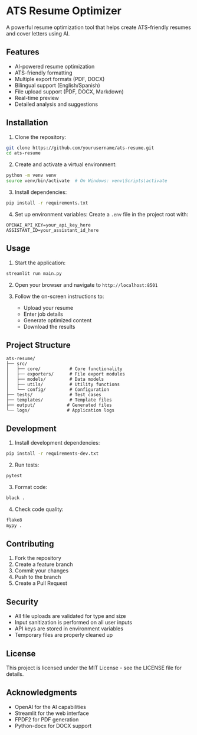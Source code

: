 # ATS Resume Optimizer

A powerful resume optimization tool that helps create ATS-friendly resumes and cover letters using AI.

## Features

- AI-powered resume optimization
- ATS-friendly formatting
- Multiple export formats (PDF, DOCX)
- Bilingual support (English/Spanish)
- File upload support (PDF, DOCX, Markdown)
- Real-time preview
- Detailed analysis and suggestions

## Installation

1. Clone the repository:
```bash
git clone https://github.com/yourusername/ats-resume.git
cd ats-resume
```

2. Create and activate a virtual environment:
```bash
python -m venv venv
source venv/bin/activate  # On Windows: venv\Scripts\activate
```

3. Install dependencies:
```bash
pip install -r requirements.txt
```

4. Set up environment variables:
Create a `.env` file in the project root with:
```
OPENAI_API_KEY=your_api_key_here
ASSISTANT_ID=your_assistant_id_here
```

## Usage

1. Start the application:
```bash
streamlit run main.py
```

2. Open your browser and navigate to `http://localhost:8501`

3. Follow the on-screen instructions to:
   - Upload your resume
   - Enter job details
   - Generate optimized content
   - Download the results

## Project Structure

```
ats-resume/
├── src/
│   ├── core/           # Core functionality
│   ├── exporters/      # File export modules
│   ├── models/         # Data models
│   ├── utils/          # Utility functions
│   └── config/         # Configuration
├── tests/              # Test cases
├── templates/          # Template files
├── output/            # Generated files
└── logs/              # Application logs
```

## Development

1. Install development dependencies:
```bash
pip install -r requirements-dev.txt
```

2. Run tests:
```bash
pytest
```

3. Format code:
```bash
black .
```

4. Check code quality:
```bash
flake8
mypy .
```

## Contributing

1. Fork the repository
2. Create a feature branch
3. Commit your changes
4. Push to the branch
5. Create a Pull Request

## Security

- All file uploads are validated for type and size
- Input sanitization is performed on all user inputs
- API keys are stored in environment variables
- Temporary files are properly cleaned up

## License

This project is licensed under the MIT License - see the LICENSE file for details.

## Acknowledgments

- OpenAI for the AI capabilities
- Streamlit for the web interface
- FPDF2 for PDF generation
- Python-docx for DOCX support 